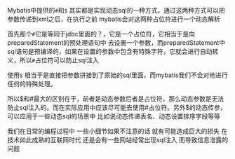 Mybatis中提供的`#`和`$` 其实都是实现动态sql的一种方式，通过这两种方式可以把参数传递到xml之后，在执行之前 mybatis会对这两种占位符进行一个动态解析

首先那个`#`它是等同于jdbc里面的？，它是一个占位符，它相当于是向preparedStatement的预处理语句中 去设置一个参数，而preparedStatement中sql语句是预编译的，如果在设置的参数中包含有特殊字符，它就会进行自动转义，所以`#`占位符可以防止sql注入 

使用`$` 相当于是直接把参数拼接到了原始的sql里面，而mybatis我们不会对他进行任何的特殊处理。

所以$和#最大的区别在于，前者是动态参数后者是占位符，那么动态参数是无法防止sql注入的。而在实际应用中应该尽可能去使用#占位符。另外\$的动态传参，可以应用于一些动态sql的场景中 比如说动态传递表名、动态设置排序字段等等 

我们在日常的编程过程中 一些小细节如果不注意的话 就有可能造成巨大的损失 在技术如此成熟的互联网时代 还是会有一些网站经常出现sql注入 而导致信息泄露的问题 
